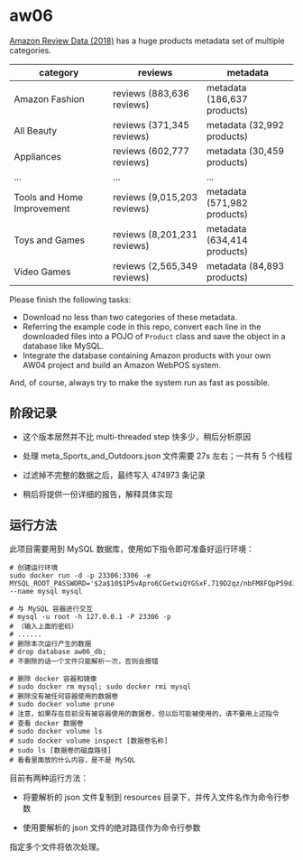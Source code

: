 # aw06


[Amazon Review Data (2018)](https://nijianmo.github.io/amazon/index.html) has a huge products metadata set of multiple categories.

| category                   | reviews                     | metadata                    |
|----------------------------|-----------------------------|-----------------------------|
| Amazon Fashion             | reviews (883,636 reviews)   | metadata (186,637 products) |
| All Beauty                 | reviews (371,345 reviews)   | metadata (32,992 products)  |
| Appliances                 | reviews (602,777 reviews)   | metadata (30,459 products)  |
| ...                        | ...                         | ...                         |
| Tools and Home Improvement | reviews (9,015,203 reviews) | metadata (571,982 products) |
| Toys and Games             | reviews (8,201,231 reviews) | metadata (634,414 products) |
| Video Games                | reviews (2,565,349 reviews) | metadata (84,893 products)  |

Please finish the following tasks:

- Download no less than two categories of these metadata.
- Referring the example code in this repo, convert each line in the downloaded files into a POJO of `Product` class and save the object in a database like MySQL. 
- Integrate the database containing Amazon products with your own AW04 project and build an Amazon WebPOS system.


And, of course, always try to make the system run as fast as possible.

## 阶段记录

* 这个版本居然并不比 multi-threaded step 快多少，稍后分析原因

* 处理 meta_Sports_and_Outdoors.json 文件需要 27s 左右；一共有 5 个线程

* 过滤掉不完整的数据之后，最终写入 474973 条记录

* 稍后将提供一份详细的报告，解释具体实现

## 运行方法

此项目需要用到 MySQL 数据库，使用如下指令即可准备好运行环境：

```shell
# 创建运行环境
sudo docker run -d -p 23306:3306 -e MYSQL_ROOT_PASSWORD='$2a$10$1P5vApro6CGetwiQYGSxF.719D2qz/nbFM8FQpP59dJi85Q/p5n6m' --name mysql mysql

# 与 MySQL 容器进行交互
# mysql -u root -h 127.0.0.1 -P 23306 -p
# （输入上面的密码）
# ......
# 删除本次运行产生的数据
# drop database aw06_db;
# 不删除的话一个文件只能解析一次，否则会报错

# 删除 docker 容器和镜像
# sudo docker rm mysql; sudo docker rmi mysql
# 删除没有被任何容器使用的数据卷
# sudo docker volume prune
# 注意，如果存在目前没有被容器使用的数据卷，但以后可能被使用的，请不要用上述指令
# 查看 docker 数据卷
# sudo docker volume ls
# sudo docker volume inspect [数据卷名称]
# sudo ls [数据卷的磁盘路径]
# 看看里面放的什么内容，是不是 MySQL
```

目前有两种运行方法：

* 将要解析的 json 文件复制到 resources 目录下，并传入文件名作为命令行参数

* 使用要解析的 json 文件的绝对路径作为命令行参数

指定多个文件将依次处理。
